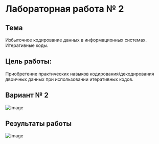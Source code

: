 # Лабораторная работа № 2

## Тема
Избыточное кодирование данных в информационных системах. Итеративные коды.

## Цель работы:
Приобретение практических навыков кодирования/декодирования двоичных данных при использовании итеративных кодов.

## Вариант № 2
![image](https://github.com/user-attachments/assets/75de4436-2eb5-4562-80d2-add2f315665b)


## Результаты работы
![image](https://github.com/user-attachments/assets/1b4c543e-143a-4e3b-a69a-eea30e717502)

